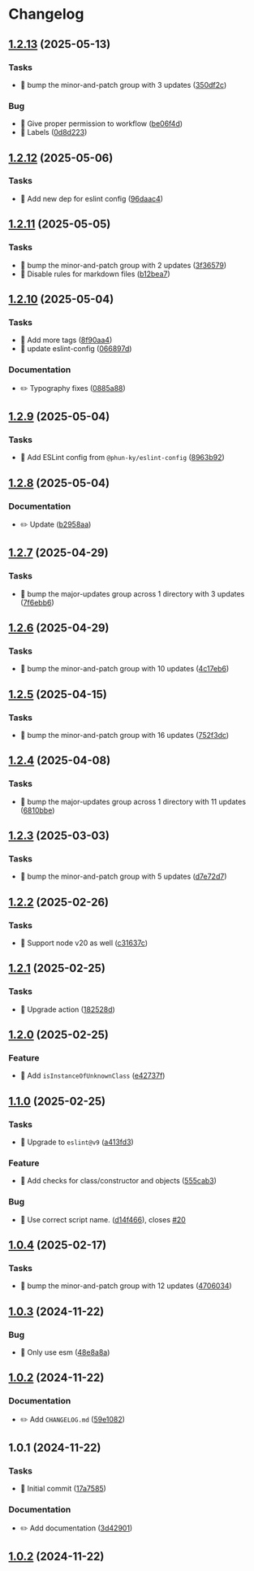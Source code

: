 # Changelog

## [1.2.13](https://github.com/phun-ky/typeof/compare/1.2.12...1.2.13) (2025-05-13)

### Tasks

* 🤖 bump the minor-and-patch group with 3 updates ([350df2c](https://github.com/phun-ky/typeof/commit/350df2c2f683ce7e44246084fbed6f409718f353))

### Bug

* 🐛 Give proper permission to workflow ([be06f4d](https://github.com/phun-ky/typeof/commit/be06f4d820564387905a5116f4219f8adf46fef8))
* 🐛 Labels ([0d8d223](https://github.com/phun-ky/typeof/commit/0d8d2236320f197a395f8454ccf90be4170cfad2))

## [1.2.12](https://github.com/phun-ky/typeof/compare/1.2.11...1.2.12) (2025-05-06)

### Tasks

* 🤖 Add new dep for eslint config ([96daac4](https://github.com/phun-ky/typeof/commit/96daac4f11ba28f16ef915de5c400a7d26ac208a))

## [1.2.11](https://github.com/phun-ky/typeof/compare/1.2.10...1.2.11) (2025-05-05)

### Tasks

* 🤖 bump the minor-and-patch group with 2 updates ([3f36579](https://github.com/phun-ky/typeof/commit/3f36579c7461e8e2562982fa3571aead4a669ecd))
* 🤖 Disable rules for markdown files ([b12bea7](https://github.com/phun-ky/typeof/commit/b12bea7b41023cb7482a4fb2e280385dcd8d9b0b))

## [1.2.10](https://github.com/phun-ky/typeof/compare/1.2.9...1.2.10) (2025-05-04)

### Tasks

* 🤖 Add more tags ([8f90aa4](https://github.com/phun-ky/typeof/commit/8f90aa411b07dcbcfda087ced140d4032c14f955))
* 🤖 update eslint-config ([066897d](https://github.com/phun-ky/typeof/commit/066897d08910d7046293da2a66faea7096fa2ade))

### Documentation

* ✏️ Typography fixes ([0885a88](https://github.com/phun-ky/typeof/commit/0885a88eca32c3aac312900b41a49cde2527e72a))

## [1.2.9](https://github.com/phun-ky/typeof/compare/1.2.8...1.2.9) (2025-05-04)

### Tasks

* 🤖 Add ESLint config from `@phun-ky/eslint-config` ([8963b92](https://github.com/phun-ky/typeof/commit/8963b9247ad7a7b67aef1d5a84939df3c9d893c8))

## [1.2.8](https://github.com/phun-ky/typeof/compare/1.2.7...1.2.8) (2025-05-04)

### Documentation

* ✏️ Update ([b2958aa](https://github.com/phun-ky/typeof/commit/b2958aae0fafa18bc0a45e93624732d45028d4d7))

## [1.2.7](https://github.com/phun-ky/typeof/compare/1.2.6...1.2.7) (2025-04-29)

### Tasks

* 🤖 bump the major-updates group across 1 directory with 3 updates ([7f6ebb6](https://github.com/phun-ky/typeof/commit/7f6ebb6deb29408d847be1144a665d4741785ff6))

## [1.2.6](https://github.com/phun-ky/typeof/compare/1.2.5...1.2.6) (2025-04-29)

### Tasks

* 🤖 bump the minor-and-patch group with 10 updates ([4c17eb6](https://github.com/phun-ky/typeof/commit/4c17eb63096e16ac4166fa21ad18c4b934d3a562))

## [1.2.5](https://github.com/phun-ky/typeof/compare/1.2.4...1.2.5) (2025-04-15)

### Tasks

* 🤖 bump the minor-and-patch group with 16 updates ([752f3dc](https://github.com/phun-ky/typeof/commit/752f3dcb54e19f9f087ffd9804b11b2fb04588d0))

## [1.2.4](https://github.com/phun-ky/typeof/compare/1.2.3...1.2.4) (2025-04-08)

### Tasks

* 🤖 bump the major-updates group across 1 directory with 11 updates ([6810bbe](https://github.com/phun-ky/typeof/commit/6810bbe9bc78c162827314e025073f7341326310))

## [1.2.3](https://github.com/phun-ky/typeof/compare/1.2.2...1.2.3) (2025-03-03)


### Tasks

* 🤖 bump the minor-and-patch group with 5 updates ([d7e72d7](https://github.com/phun-ky/typeof/commit/d7e72d7a7d70d26eefd4d1b734bb8aae983f309c))

## [1.2.2](https://github.com/phun-ky/typeof/compare/1.2.1...1.2.2) (2025-02-26)


### Tasks

* 🤖 Support node v20 as well ([c31637c](https://github.com/phun-ky/typeof/commit/c31637c8a0152bdce1e02454c2d12eb7298e6924))

## [1.2.1](https://github.com/phun-ky/typeof/compare/1.2.0...1.2.1) (2025-02-25)


### Tasks

* 🤖 Upgrade action ([182528d](https://github.com/phun-ky/typeof/commit/182528d35698cc094bc82722a0b33d7d9a5184b4))

## [1.2.0](https://github.com/phun-ky/typeof/compare/1.1.0...1.2.0) (2025-02-25)


### Feature

* 🎸 Add `isInstanceOfUnknownClass` ([e42737f](https://github.com/phun-ky/typeof/commit/e42737fedeabc04c1a88c718b7be63b68cf0c77b))

## [1.1.0](https://github.com/phun-ky/typeof/compare/1.0.4...1.1.0) (2025-02-25)


### Tasks

* 🤖 Upgrade to `eslint@v9` ([a413fd3](https://github.com/phun-ky/typeof/commit/a413fd34acd5982ae7f553003ac76e6a03c1a1c0))


### Feature

* 🎸 Add checks for class/constructor and objects ([555cab3](https://github.com/phun-ky/typeof/commit/555cab3a6cf5d31121222ec2a8f857b6f58779a0))


### Bug

* 🐛 Use correct script name. ([d14f466](https://github.com/phun-ky/typeof/commit/d14f4662e97fc4fd37d42d1364242e4d0be2bd7e)), closes [#20](https://github.com/phun-ky/typeof/issues/20)

## [1.0.4](https://github.com/phun-ky/typeof/compare/1.0.3...1.0.4) (2025-02-17)


### Tasks

* 🤖 bump the minor-and-patch group with 12 updates ([4706034](https://github.com/phun-ky/typeof/commit/47060348ba3fc5d0f571d19cf54d22af560e81e2))

## [1.0.3](https://github.com/phun-ky/typeof/compare/1.0.2...1.0.3) (2024-11-22)


### Bug

* 🐛 Only use esm ([48e8a8a](https://github.com/phun-ky/typeof/commit/48e8a8a2f2b171783e2ee4e95d76087190b0848b))

## [1.0.2](https://github.com/phun-ky/typeof/compare/1.0.1...1.0.2) (2024-11-22)


### Documentation

* ✏️ Add `CHANGELOG.md` ([59e1082](https://github.com/phun-ky/typeof/commit/59e10827419c6cca8bc0e66f3ffc7a13dc7964fd))

## 1.0.1 (2024-11-22)


### Tasks

* 🤖 Initial commit ([17a7585](https://github.com/phun-ky/typeof/commit/17a75858a358523cac891db146df4ef15e816e3b))


### Documentation

* ✏️ Add documentation ([3d42901](https://github.com/phun-ky/typeof/commit/3d429016e809d4c3e1ca5badbb9330c8af6eb231))
## [1.0.2](https://github.com/phun-ky/typeof/compare/1.0.1...1.0.2) (2024-11-22)
